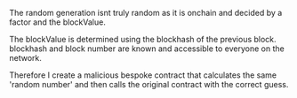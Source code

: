 The random generation isnt truly random as it is onchain and decided by a factor and the blockValue.

The blockValue is determined using the blockhash of the previous block.
blockhash and block number are known and accessible to everyone on the network. 

Therefore I create a malicious bespoke contract that calculates the same 'random number' and then calls the original contract with the correct guess.


